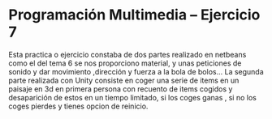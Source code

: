 # Programación Multimedia – Ejercicio 7

Esta practica o ejercicio constaba de dos partes realizado en netbeans como el del tema 6 se nos proporciono material, y unas peticiones de sonido y dar movimiento ,dirección y fuerza a la bola de bolos... 
La segunda parte realizada con Unity consiste en coger una serie de items en un paisaje en 3d en primera persona con recuento de items cogidos y desaparición de estos en un tiempo limitado, si los coges ganas , si no los coges pierdes y tienes opcion de reinicio.